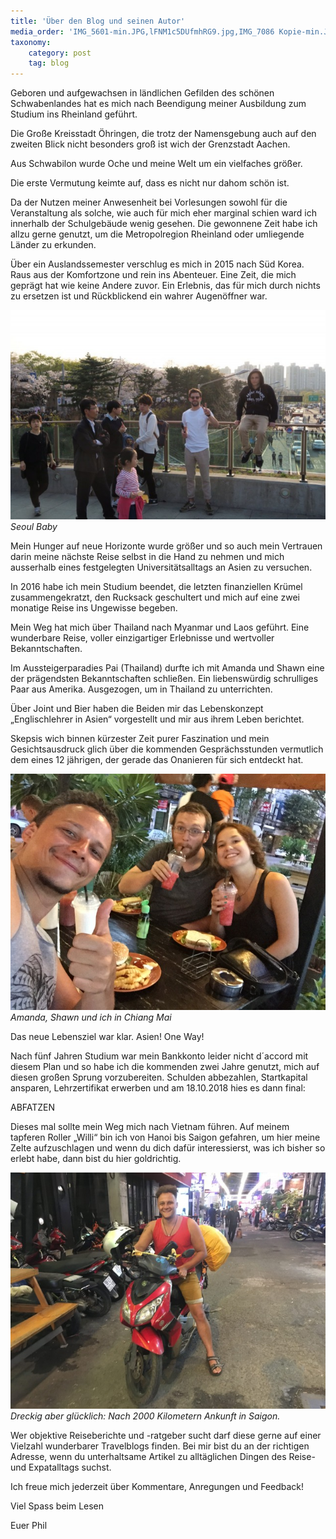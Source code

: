 ```yaml
---
title: 'Über den Blog und seinen Autor'
media_order: 'IMG_5601-min.JPG,lFNM1c5DUfmhRG9.jpg,IMG_7086 Kopie-min.JPG,IMG_8403 1 Kopie-min.JPG'
taxonomy:
    category: post
    tag: blog
---
```


Geboren und aufgewachsen in ländlichen Gefilden des schönen Schwabenlandes hat es mich nach Beendigung meiner Ausbildung zum Studium ins Rheinland geführt. 

Die Große Kreisstadt Öhringen, die trotz der Namensgebung auch auf den zweiten Blick nicht besonders groß ist wich der Grenzstadt Aachen. 

Aus Schwabilon wurde Oche und meine Welt um ein vielfaches größer. 

Die erste Vermutung keimte auf, dass es nicht nur dahom schön ist. 

Da der Nutzen meiner Anwesenheit bei Vorlesungen sowohl für die Veranstaltung als solche, wie auch für mich eher marginal schien ward ich innerhalb der Schulgebäude wenig gesehen. Die gewonnene Zeit habe ich allzu gerne genutzt, um die Metropolregion Rheinland oder umliegende Länder zu erkunden. 

Über ein Auslandssemester verschlug es mich in 2015 nach Süd Korea. Raus aus der Komfortzone und rein ins Abenteuer. Eine Zeit, die mich geprägt hat wie keine Andere zuvor. 
Ein Erlebnis, das für mich durch nichts zu ersetzen ist und Rückblickend ein wahrer Augenöffner war. 

![](IMG_8403%201%20Kopie-min.JPG)
_Seoul Baby_

Mein Hunger auf neue Horizonte wurde größer und so auch mein Vertrauen darin meine nächste Reise selbst in die Hand zu nehmen und mich ausserhalb eines festgelegten Universitätsalltags an Asien zu versuchen. 

In 2016 habe ich mein Studium beendet, die letzten finanziellen Krümel zusammengekratzt, den Rucksack geschultert und mich auf eine zwei monatige Reise ins Ungewisse begeben. 

Mein Weg hat mich über Thailand nach Myanmar und Laos geführt. 
Eine wunderbare Reise, voller einzigartiger Erlebnisse und wertvoller Bekanntschaften. 

Im Aussteigerparadies Pai (Thailand) durfte ich mit Amanda und Shawn eine der prägendsten Bekanntschaften schließen. Ein liebenswürdig schrulliges Paar aus Amerika. Ausgezogen, um in Thailand zu unterrichten. 

Über Joint und Bier haben die Beiden mir das Lebenskonzept „Englischlehrer in Asien“ vorgestellt und mir aus ihrem Leben berichtet. 

Skepsis wich binnen kürzester Zeit purer Faszination und mein Gesichtsausdruck glich über die kommenden Gesprächsstunden vermutlich dem eines 12 jährigen, der gerade das Onanieren für sich entdeckt hat. 

![](IMG_7086%20Kopie-min.JPG)
_Amanda, Shawn und ich in Chiang Mai_

Das neue Lebensziel war klar. Asien! One Way! 

Nach fünf Jahren Studium war mein Bankkonto leider nicht d´accord mit diesem Plan und so habe ich die kommenden zwei Jahre genutzt, mich auf diesen großen Sprung vorzubereiten. Schulden abbezahlen, Startkapital ansparen, Lehrzertifikat erwerben und am 18.10.2018 hies es dann final:

ABFATZEN 

Dieses mal sollte mein Weg mich nach Vietnam führen. Auf meinem tapferen Roller „Willi“ bin ich von Hanoi bis Saigon gefahren, um hier meine Zelte aufzuschlagen und wenn du dich dafür interessierst, was ich bisher so erlebt habe, dann bist du hier goldrichtig. 

![](IMG_5601-min.JPG)
_Dreckig aber glücklich: Nach 2000 Kilometern Ankunft in Saigon._


Wer objektive Reiseberichte und -ratgeber sucht darf diese gerne auf einer Vielzahl wunderbarer Travelblogs finden. Bei mir bist du an der richtigen Adresse, wenn du unterhaltsame Artikel zu alltäglichen Dingen des Reise- und Expatalltags suchst.

Ich freue mich jederzeit über Kommentare, Anregungen und Feedback! 

Viel Spass beim Lesen 

Euer Phil
